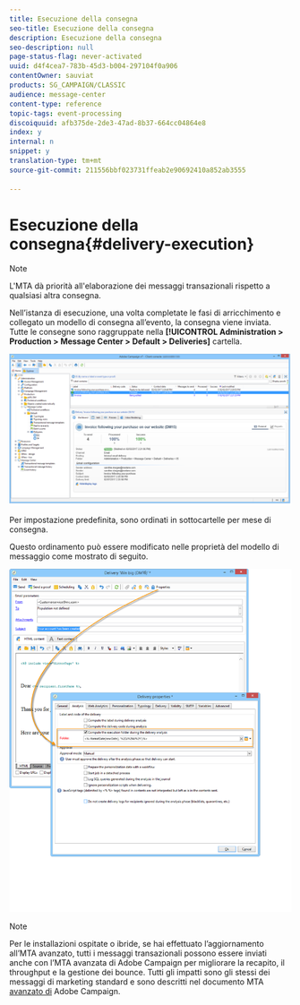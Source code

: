 ```yaml
---
title: Esecuzione della consegna
seo-title: Esecuzione della consegna
description: Esecuzione della consegna
seo-description: null
page-status-flag: never-activated
uuid: d4f4cea7-783b-45d3-b004-297104f0a906
contentOwner: sauviat
products: SG_CAMPAIGN/CLASSIC
audience: message-center
content-type: reference
topic-tags: event-processing
discoiquuid: afb375de-2de3-47ad-8b37-664cc04864e8
index: y
internal: n
snippet: y
translation-type: tm+mt
source-git-commit: 211556bbf023731ffeab2e90692410a852ab3555

---
```



# Esecuzione della consegna{#delivery-execution}

>[!NOTE]
>
>L&#39;MTA dà priorità all&#39;elaborazione dei messaggi transazionali rispetto a qualsiasi altra consegna.

Nell’istanza di esecuzione, una volta completate le fasi di arricchimento e collegato un modello di consegna all’evento, la consegna viene inviata. Tutte le consegne sono raggruppate nella **[!UICONTROL Administration > Production > Message Center > Default > Deliveries]** cartella.

![](assets/messagecenter_deliveries_execinstances_001.png)

Per impostazione predefinita, sono ordinati in sottocartelle per mese di consegna.

Questo ordinamento può essere modificato nelle proprietà del modello di messaggio come mostrato di seguito.

![](assets/messagecenter_deliveries_properties_001.png)

>[!NOTE]
>
>Per le installazioni ospitate o ibride, se hai effettuato l’aggiornamento all’MTA avanzato, tutti i messaggi transazionali possono essere inviati anche con l’MTA avanzata di Adobe Campaign per migliorare la recapito, il throughput e la gestione dei bounce. Tutti gli impatti sono gli stessi dei messaggi di marketing standard e sono descritti nel documento MTA [avanzato di](https://helpx.adobe.com/campaign/kb/campaign-enhanced-mta.html) Adobe Campaign.